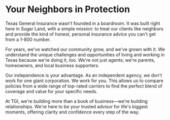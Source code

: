 # Your Neighbors in Protection

Texas General Insurance wasn't founded in a boardroom. It was built right here in Sugar Land, with a simple mission: to treat our clients like neighbors and provide the kind of honest, personal insurance advice you can't get from a 1-800 number.

For years, we've watched our community grow, and we've grown with it. We understand the unique challenges and opportunities of living and working in Texas because we're doing it, too. We're not just agents; we're parents, homeowners, and local business supporters.

Our independence is your advantage. As an independent agency, we don't work for one giant corporation. We work for you. This allows us to compare policies from a wide range of top-rated carriers to find the perfect blend of coverage and value for your specific needs.

At TGI, we're building more than a book of business—we're building relationships. We're here to be your trusted advisor for life's biggest moments, offering clarity and confidence every step of the way.
